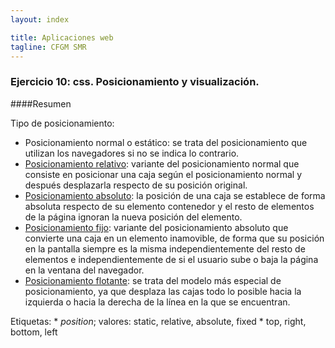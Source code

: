```yaml
---
layout: index

title: Aplicaciones web
tagline: CFGM SMR
---
```


### Ejercicio 10: css. Posicionamiento y visualización.

####Resumen

Tipo de posicionamiento:

* Posicionamiento normal o estático: se trata del posicionamiento que utilizan los navegadores si no se indica lo contrario.
* [Posicionamiento relativo](ejemplo_relativo.html): variante del posicionamiento normal que consiste en posicionar una caja según el posicionamiento normal y después desplazarla respecto de su posición original.
* [Posicionamiento absoluto](ejemplo_absoluto.html): la posición de una caja se establece de forma absoluta respecto de su elemento contenedor y el resto de elementos de la página ignoran la nueva posición del elemento.
* [Posicionamiento fijo](ejemplo_fijo.html): variante del posicionamiento absoluto que convierte una caja en un elemento inamovible, de forma que su posición en la pantalla siempre es la misma independientemente del resto de elementos e independientemente de si el usuario sube o baja la página en la ventana del navegador.
* [Posicionamiento flotante](ejemplo_flotante.html): se trata del modelo más especial de posicionamiento, ya que desplaza las cajas todo lo posible hacia la izquierda o hacia la derecha de la línea en la que se encuentran.

Etiquetas: 
   	* *position*; valores: static, relative, absolute, fixed
   	* top, right, bottom, left
